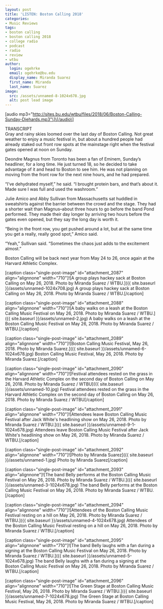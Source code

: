```yaml
---
layout: post
title: 'LISTEN: Boston Calling 2018'
categories:
- Music Reviews
tags:
- boston calling
- boston calling 2018
- college radio
- podcast
- radio
- review
- wtbu
author:
  login: ogehrke
  email: ogehrke@bu.edu
  display_name: Miranda Suarez
  first_name: Miranda
  last_name: Suarez
image:
  src: /assets/unnamed-8-1024x678.jpg
  alt: post lead image
---
```

\[audio mp3="http://sites.bu.edu/wtbu/files/2018/06/Boston-Calling-Sunday-Diehards.mp3"\]\[/audio\]

TRANSCRIPT  
Gray and rainy skies loomed over the last day of Boston Calling. Not great weather to enjoy a music festival in, but about a hundred people had already staked out front row spots at the mainstage right when the festival gates opened at noon on Sunday.

Deondre Magnus from Toronto has been a fan of Eminem, Sunday’s headliner, for a long time. He just turned 18, so he decided to take advantage of it and head to Boston to see him. He was not planning on moving from the front row for the next nine hours, and he had prepared.

“I’ve dehydrated myself,” he said. “I brought protein bars, and that’s about it. Made sure I was full and used the washroom.”

Julie Amico and Abby Sullivan from Massachusetts sat huddled in sweatshirts against the barrier between the crowd and the stage. They had a shorter wait than Magnus–about three hours to go before the band Pond performed. They made their day longer by arriving two hours before the gates even opened, but they say the long day is worth it.

“Being in the front row, you get pushed around a lot, but at the same time you get a really, really good spot,” Amico said.

“Yeah,” Sullivan said. “Sometimes the chaos just adds to the excitement almost.”

Boston Calling will be back next year from May 24 to 26, once again at the Harvard Athletic Complex.

\[caption class="single-post-image" id="attachment\_2087" align="alignnone" width="710"\]![A group plays hackey sack at Boston Calling on May 26, 2018. Photo by Miranda Suarez / WTBU.]({{ site.baseurl }}/assets/unnamed-1024x708.jpg) A group plays hackey sack at Boston Calling on May 26, 2018. Photo by Miranda Suarez / WTBU.\[/caption\]

\[caption class="single-post-image" id="attachment\_2088" align="alignnone" width="710"\]![A baby walks on a leash at the Boston Calling Music Festival on May 26, 2018. Photo by Miranda Suarez / WTBU.]({{ site.baseurl }}/assets/unnamed-2.jpg) A baby walks on a leash at the Boston Calling Music Festival on May 26, 2018. Photo by Miranda Suarez / WTBU.\[/caption\]

\[caption class="single-post-image" id="attachment\_2089" align="alignnone" width="710"\]![Boston Calling Music Festival, May 26, 2018. Photo by Miranda Suarez.]({{ site.baseurl }}/assets/unnamed-6-1024x678.jpg) Boston Calling Music Festival, May 26, 2018. Photo by Miranda Suarez.\[/caption\]

\[caption class="single-post-image" id="attachment\_2090" align="alignnone" width="710"\]![Festival attendees rested on the grass in the Harvard Athletic Complex on the second day of Boston Calling on May 26, 2018. Photo by Miranda Suarez / WTBU]({{ site.baseurl }}/assets/unnamed-10.jpg) Festival attendees rested on the grass in the Harvard Athletic Complex on the second day of Boston Calling on May 26, 2018. Photo by Miranda Suarez / WTBU\[/caption\]

\[caption class="single-post-image" id="attachment\_2091" align="alignnone" width="710"\]![Attendees leave Boston Calling Music Festival after Jack White's headlining show on May 26, 2018. Photo by Miranda Suarez / WTBU.]({{ site.baseurl }}/assets/unnamed-9-1-1024x678.jpg) Attendees leave Boston Calling Music Festival after Jack White's headlining show on May 26, 2018. Photo by Miranda Suarez / WTBU.\[/caption\]

\[caption class="single-post-image" id="attachment\_2092" align="alignnone" width="710"\]![Photo by Miranda Suarez]({{ site.baseurl }}/assets/unnamed-1.jpg) Photo by Miranda Suarez\[/caption\]

\[caption class="single-post-image" id="attachment\_2093" align="alignnone"\]![The band Belly performs at the Boston Calling Music Festival on May 26, 2018. Photo by Miranda Suarez / WTBU.]({{ site.baseurl }}/assets/unnamed-3-1024x678.jpg) The band Belly performs at the Boston Calling Music Festival on May 26, 2018. Photo by Miranda Suarez / WTBU.\[/caption\]

\[caption class="single-post-image" id="attachment\_2094" align="alignnone" width="710"\]![Attendees of the Boston Calling Music Festival resting on a hill on May 26, 2018. Photo by Miranda Suarez / WTBU.]({{ site.baseurl }}/assets/unnamed-4-1024x678.jpg) Attendees of the Boston Calling Music Festival resting on a hill on May 26, 2018. Photo by Miranda Suarez / WTBU.\[/caption\]

\[caption class="single-post-image" id="attachment\_2095" align="alignnone" width="710"\]![The band Belly laughs with a fan during a signing at the Boston Calling Music Festival on May 26, 2018. Photo by Miranda Suarez / WTBU.]({{ site.baseurl }}/assets/unnamed-5-1024x678.jpg) The band Belly laughs with a fan during a signing at the Boston Calling Music Festival on May 26, 2018. Photo by Miranda Suarez / WTBU.\[/caption\]

\[caption class="single-post-image" id="attachment\_2096" align="alignnone" width="710"\]![The Green Stage at Boston Calling Music Festival, May 26, 2018. Photo by Miranda Suarez / WTBU.]({{ site.baseurl }}/assets/unnamed-7-1024x678.jpg) The Green Stage at Boston Calling Music Festival, May 26, 2018. Photo by Miranda Suarez / WTBU.\[/caption\]